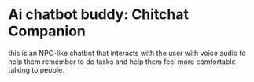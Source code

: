# Ai chatbot buddy: Chitchat Companion 
this is an NPC-like chatbot that interacts with the user with voice audio to help them remember to do tasks and help them feel more comfortable talking to people.  
